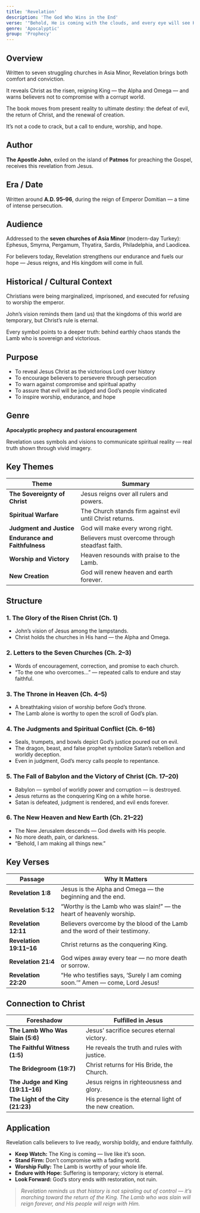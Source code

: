 ```yaml
---
title: 'Revelation'
description: 'The God Who Wins in the End'
verse: '"Behold, He is coming with the clouds, and every eye will see Him." — Revelation 1:7'
genre: 'Apocalyptic'
group: 'Prophecy'
---
```


## Overview

Written to seven struggling churches in Asia Minor, Revelation brings both comfort and conviction.

It reveals Christ as the risen, reigning King — the Alpha and Omega — and warns believers not to compromise with a corrupt world.

The book moves from present reality to ultimate destiny: the defeat of evil, the return of Christ, and the renewal of creation.

It’s not a code to crack, but a call to endure, worship, and hope.

## Author

**The Apostle John**, exiled on the island of **Patmos** for preaching the Gospel, receives this revelation from Jesus.

## Era / Date

Written around **A.D. 95–96**, during the reign of Emperor Domitian — a time of intense persecution.

## Audience

Addressed to the **seven churches of Asia Minor** (modern-day Turkey): Ephesus, Smyrna, Pergamum, Thyatira, Sardis, Philadelphia, and Laodicea.

For believers today, Revelation strengthens our endurance and fuels our hope — Jesus reigns, and His kingdom will come in full.

## Historical / Cultural Context

Christians were being marginalized, imprisoned, and executed for refusing to worship the emperor.

John’s vision reminds them (and us) that the kingdoms of this world are temporary, but Christ’s rule is eternal.

Every symbol points to a deeper truth: behind earthly chaos stands the Lamb who is sovereign and victorious.

## Purpose
- To reveal Jesus Christ as the victorious Lord over history
- To encourage believers to persevere through persecution
- To warn against compromise and spiritual apathy
- To assure that evil will be judged and God’s people vindicated
- To inspire worship, endurance, and hope


## Genre

**Apocalyptic prophecy and pastoral encouragement**

Revelation uses symbols and visions to communicate spiritual reality — real truth shown through vivid imagery.

## Key Themes


| Theme | Summary |
|-------|----------|
| **The Sovereignty of Christ** | Jesus reigns over all rulers and powers. |
| **Spiritual Warfare** | The Church stands firm against evil until Christ returns. |
| **Judgment and Justice** | God will make every wrong right. |
| **Endurance and Faithfulness** | Believers must overcome through steadfast faith. |
| **Worship and Victory** | Heaven resounds with praise to the Lamb. |
| **New Creation** | God will renew heaven and earth forever. |

## Structure


### 1. The Glory of the Risen Christ (Ch. 1)
- John’s vision of Jesus among the lampstands.
- Christ holds the churches in His hand — the Alpha and Omega.

### 2. Letters to the Seven Churches (Ch. 2–3)
- Words of encouragement, correction, and promise to each church.
- “To the one who overcomes…” — repeated calls to endure and stay faithful.

### 3. The Throne in Heaven (Ch. 4–5)
- A breathtaking vision of worship before God’s throne.
- The Lamb alone is worthy to open the scroll of God’s plan.

### 4. The Judgments and Spiritual Conflict (Ch. 6–16)
- Seals, trumpets, and bowls depict God’s justice poured out on evil.
- The dragon, beast, and false prophet symbolize Satan’s rebellion and worldly deception.
- Even in judgment, God’s mercy calls people to repentance.

### 5. The Fall of Babylon and the Victory of Christ (Ch. 17–20)
- Babylon — symbol of worldly power and corruption — is destroyed.
- Jesus returns as the conquering King on a white horse.
- Satan is defeated, judgment is rendered, and evil ends forever.

### 6. The New Heaven and New Earth (Ch. 21–22)
- The New Jerusalem descends — God dwells with His people.
- No more death, pain, or darkness.
- “Behold, I am making all things new.”


## Key Verses


| Passage | Why It Matters |
|----------|----------------|
| **Revelation 1:8** | Jesus is the Alpha and Omega — the beginning and the end. |
| **Revelation 5:12** | “Worthy is the Lamb who was slain!” — the heart of heavenly worship. |
| **Revelation 12:11** | Believers overcome by the blood of the Lamb and the word of their testimony. |
| **Revelation 19:11–16** | Christ returns as the conquering King. |
| **Revelation 21:4** | God wipes away every tear — no more death or sorrow. |
| **Revelation 22:20** | “He who testifies says, ‘Surely I am coming soon.’” Amen — come, Lord Jesus! |

## Connection to Christ


| Foreshadow | Fulfilled in Jesus |
|-------------|-------------------|
| **The Lamb Who Was Slain (5:6)** | Jesus’ sacrifice secures eternal victory. |
| **The Faithful Witness (1:5)** | He reveals the truth and rules with justice. |
| **The Bridegroom (19:7)** | Christ returns for His Bride, the Church. |
| **The Judge and King (19:11–16)** | Jesus reigns in righteousness and glory. |
| **The Light of the City (21:23)** | His presence is the eternal light of the new creation. |

## Application

Revelation calls believers to live ready, worship boldly, and endure faithfully.
- **Keep Watch:** The King is coming — live like it’s soon.
- **Stand Firm:** Don’t compromise with a fading world.
- **Worship Fully:** The Lamb is worthy of your whole life.
- **Endure with Hope:** Suffering is temporary; victory is eternal.
- **Look Forward:** God’s story ends with restoration, not ruin.


> *Revelation reminds us that history is not spiraling out of control — it’s marching toward the return of the King. The Lamb who was slain will reign forever, and His people will reign with Him.*
